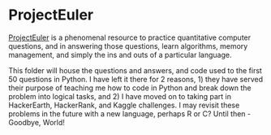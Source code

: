 # ProjectEuler

[ProjectEuler](https://projecteuler.net/archives) is a phenomenal resource to practice quantitative computer questions, and in answering those questions, learn algorithms, memory management, and simply the ins and outs of a particular language.

This folder will house the questions and answers, and code used to the first 50 questions in Python. I have left it there for 2 reasons, 1) they have served their purpose of teaching me how to code in Python and break down the problem into logical tasks, and 2) I have moved on to taking part in HackerEarth, HackerRank, and Kaggle challenges. I may revisit these problems in the future with a new language, perhaps R or C? Until then - Goodbye, World!
